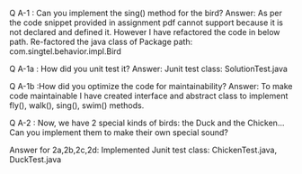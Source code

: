 Q A-1 : Can you implement the sing() method for the bird?
Answer: As per the code snippet provided in assignment pdf cannot support because it is not declared and defined it. However I have refactored the code in below path.
	Re-factored the java class of Package path:	com.singtel.behavior.impl.Bird
		
Q A-1a : How did you unit test it?
Answer:	Junit test class: SolutionTest.java

Q A-1b :How did you optimize the code for maintainability? 
Answer: To make code maintainable I have created interface and abstract class to implement fly(), walk(), sing(), swim() methods.


Q A-2 : Now, we have 2 special kinds of birds: the Duck and the Chicken... Can you implement them to make their own special sound?

Answer for 2a,2b,2c,2d: 
	Implemented Junit test class: ChickenTest.java, DuckTest.java
